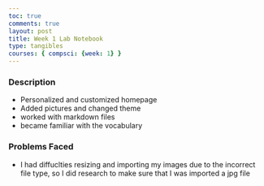 ```yaml
---
toc: true
comments: true
layout: post
title: Week 1 Lab Notebook
type: tangibles
courses: { compsci: {week: 1} }
---
```


### Description
- Personalized and customized homepage
- Added pictures and changed theme
- worked with markdown files
- became familiar with the vocabulary 


### Problems Faced
- I had diffuclties resizing and importing my images due to the incorrect file type, so I did research to make sure that I was imported a jpg file